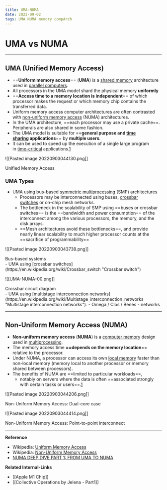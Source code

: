 ```yaml
---
title: UMA-NUMA
date: 2022-09-02
tags: UMA NUMA memory compArch 
---
```


# UMA vs NUMA

---

## UMA (Unified Memory Access)

- ==**Uniform memory access**== (**UMA**) is a [shared memory](https://en.wikipedia.org/wiki/Shared_memory_architecture "Shared memory architecture") architecture used in [parallel computers](https://en.wikipedia.org/wiki/Parallel_computer "Parallel computer").
- All processors in the UMA model shard the physical memory **uniformly**
- ==**Access time to a memory location is independent**== of which processor makes the request or which memory chip contains the transferred data. 
- Uniform memory access computer architectures are often contrasted with [non-uniform memory access](https://en.wikipedia.org/wiki/Non-uniform_memory_access "Non-uniform memory access") (NUMA) architectures. 
- In the UMA architecture, ==each processor may use a private cache==. Peripherals are also shared in some fashion. 
- The UMA model is suitable for ==**general purpose and [time sharing](https://en.wikipedia.org/wiki/Time_sharing "Time sharing") applications**== by **multiple users**. 
- It can be used to speed up the execution of a single large program in [time-critical](https://en.wikipedia.org/wiki/Real-time_computing "Real-time computing") applications.[1](https://en.wikipedia.org/wiki/Uniform_memory_access#cite_note-1)

![[Pasted image 20220903044130.png]]
<figcaption>Unified Memory Access</figcaption>


### UMA Types
-  UMA using bus-based [symmetric multiprocessing](https://en.wikipedia.org/wiki/Symmetric_multiprocessing "Symmetric multiprocessing") (SMP) architectures
	- Processors may be interconnected using buses, [crossbar switches](https://en.wikipedia.org/wiki/Crossbar_switch "Crossbar switch") or on-chip mesh networks. 
	- The bottleneck in the scalability of SMP using ==buses or crossbar switches== is the ==bandwidth and power consumption== of the interconnect among the various processors, the memory, and the disk arrays. 
	- ==Mesh architectures avoid these bottlenecks==, and provide nearly linear scalability to much higher processor counts at the ==sacrifice of programmability==

![[Pasted image 20220903043739.png]]
<figcaption>Bus-based systems</figcaption>
-  UMA using [crossbar switches](https://en.wikipedia.org/wiki/Crossbar_switch "Crossbar switch")

![[UMA-NUMA-00.png]]
<figcaption>Crossbar circuit diagram</figcaption>
-  UMA using [multistage interconnection networks](https://en.wikipedia.org/wiki/Multistage_interconnection_networks "Multistage interconnection networks"). 
	- Omega / Clos / Benes - networks


---

## Non-Uniform Memory Access (NUMA)
- **Non-uniform memory access** (**NUMA**) is a [computer memory](https://en.wikipedia.org/wiki/Computer_storage "Computer storage") design used in [multiprocessing](https://en.wikipedia.org/wiki/Multiprocessing "Multiprocessing"), 
- The memory access time **==depends on the memory location**== relative to the processor. 
- Under NUMA, a processor can access its own [local memory](https://en.wikipedia.org/wiki/Local_memory "Local memory") faster than non-local memory (memory local to another processor or memory shared between processors). 
- The benefits of NUMA are ==limited to particular workloads==, 
	- notably on servers where the data is often ==associated strongly with certain tasks or users==.[1](https://en.wikipedia.org/wiki/Non-uniform_memory_access#cite_note-nyu-numa-1)
	
![[Pasted image 20220903044206.png]]
<figcaption>Non-Uniform Memory Access: Dual-core case</figcaption>

![[Pasted image 20220903044414.png]]
<figcaption>Non-Uniform Memory Access: Point-to-point interconnect</figcaption>


---
**Reference**
- Wikipedia: [Uniform Memory Access](https://en.wikipedia.org/wiki/Uniform_memory_access)
- Wikipedia: [Non-Uniform Memory Access](https://en.wikipedia.org/wiki/Non-uniform_memory_access)
- [NUMA DEEP DIVE PART 1: FROM UMA TO NUMA](https://frankdenneman.nl/2016/07/07/numa-deep-dive-part-1-uma-numa/)

**Related Internal-Links**
- [[Apple M1 Chip]]
- [[Collective Operations by Jelena - Part1]]